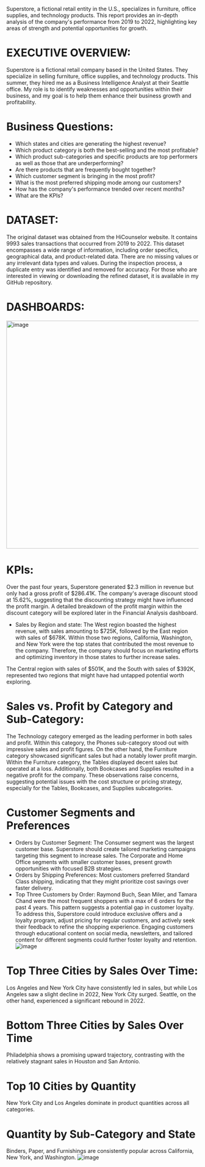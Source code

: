 Superstore, a fictional retail entity in the U.S., specializes in furniture, office supplies, and technology products. This report provides an in-depth analysis of the company's performance from 2019 to 2022, highlighting key areas of strength and potential opportunities for growth.

# EXECUTIVE OVERVIEW:
Superstore is a fictional retail company based in the United States. They specialize in selling furniture, office supplies, and technology products. This summer, they hired me as a Business Intelligence Analyst at their Seattle office. My role is to identify weaknesses and opportunities within their business, and my goal is to help them enhance their business growth and profitability.

# Business Questions:
* Which states and cities are generating the highest revenue?
* Which product category is both the best-selling and the most profitable?
* Which product sub-categories and specific products are top performers as well as those that are underperforming?
* Are there products that are frequently bought together?
* Which customer segment is bringing in the most profit?
* What is the most preferred shipping mode among our customers?
* How has the company's performance trended over recent months?
* What are the KPIs?

# DATASET:
The original dataset was obtained from the HiCounselor website. It contains 9993 sales transactions that occurred from 2019 to 2022. This dataset encompasses a wide range of information, including order specifics, geographical data, and product-related data. There are no missing values or any irrelevant data types and values. During the inspection process, a duplicate entry was identified and removed for accuracy. For those who are interested in viewing or downloading the refined dataset, it is available in my GitHub repository.

# DASHBOARDS:
<img width="598" alt="image" src="https://github.com/user-attachments/assets/540e2b04-b87e-4346-9b2f-0e55cfaf7e8a">

# KPIs:
Over the past four years, Superstore generated $2.3 million in revenue but only had a gross profit of $286.41K. The company's average discount stood at 15.62%, suggesting that the discounting strategy might have influenced the profit margin. A detailed breakdown of the profit margin within the discount category will be explored later in the Financial Analysis dashboard.
* Sales by Region and state:
The West region boasted the highest revenue, with sales amounting to $725K, followed by the East region with sales of $678K. Within those two regions, California, Washington, and New York were the top states that contributed the most revenue to the company. Therefore, the company should focus on marketing efforts and optimizing inventory in those states to further increase sales.

The Central region with sales of $501K, and the South with sales of $392K, represented two regions that might have had untapped potential worth exploring.

# Sales vs. Profit by Category and Sub-Category:
The Technology category emerged as the leading performer in both sales and profit. Within this category, the Phones sub-category stood out with impressive sales and profit figures. On the other hand, the Furniture category showcased significant sales but had a notably lower profit margin. Within the Furniture category, the Tables displayed decent sales but operated at a loss. Additionally, both Bookcases and Supplies resulted in a negative profit for the company. These observations raise concerns, suggesting potential issues with the cost structure or pricing strategy, especially for the Tables, Bookcases, and Supplies subcategories.
# Customer Segments and Preferences
* Orders by Customer Segment: The Consumer segment was the largest customer base. Superstore should create tailored marketing campaigns targeting this segment to increase sales. The Corporate and Home Office segments with smaller customer bases, present growth opportunities with focused B2B strategies.
* Orders by Shipping Preferences: Most customers preferred Standard Class shipping, indicating that they might prioritize cost savings over faster delivery.
* Top Three Customers by Order: Raymond Buch, Sean Miler, and Tamara Chand were the most frequent shoppers with a max of 6 orders for the past 4 years. This pattern suggests a potential gap in customer loyalty. To address this, Superstore could introduce exclusive offers and a loyalty program, adjust pricing for regular customers, and actively seek their feedback to refine the shopping experience. Engaging customers through educational content on social media, newsletters, and tailored content for different segments could further foster loyalty and retention.
  ![image](https://github.com/user-attachments/assets/4b549681-c5e0-4dd8-bfda-0e987808e0e3)

# Top Three Cities by Sales Over Time:
Los Angeles and New York City have consistently led in sales, but while Los Angeles saw a slight decline in 2022, New York City surged. Seattle, on the other hand, experienced a significant rebound in 2022.
# Bottom Three Cities by Sales Over Time
Philadelphia shows a promising upward trajectory, contrasting with the relatively stagnant sales in Houston and San Antonio.
# Top 10 Cities by Quantity
New York City and Los Angeles dominate in product quantities across all categories.
# Quantity by Sub-Category and State
Binders, Paper, and Furnishings are consistently popular across California, New York, and Washington.
![image](https://github.com/user-attachments/assets/41420c36-3414-4c4f-854e-50347176c646)




